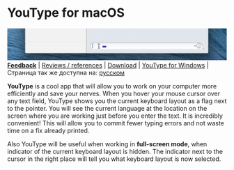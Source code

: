 # YouType for macOS
![77b0a01cefcd12c9354c7a5d465668e6_gallery.jpg](Screenshot1.jpeg)
[**Feedback**](https://github.com/freefelt/YouType/issues/new)  |  [Reviews / references](reviews.md)  |  [Download](https://github.com/freefelt/YouType/raw/main/YouType.zip)  |  [YouType for Windows](Windows/README.md) |  Страница так же доступна на: [русском](README-rus.md)

**YouType** is a cool app that will allow you to work on your computer more efficiently and save your nerves. When you hover your mouse cursor over any text field, YouType shows you the current keyboard layout as a flag next to the pointer. You will see the current language at the location on the screen where you are working just before you enter the text. It is incredibly convenient! This will allow you to commit fewer typing errors and not waste time on a fix already printed.

Also YouType will be useful when working in **full-screen mode**, when indicator of the current keyboard layout is hidden. The indicator next to the cursor in the right place will tell you what keyboard layout is now selected.
